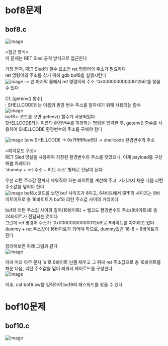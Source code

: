 bof8문제
=======
bof8.c
------
![image](https://user-images.githubusercontent.com/61008728/125883211-85c93942-a8b9-431d-aaf1-8d1024548452.png)     

<접근 방식>   
이 문제는 RET Sled 공격 방식으로 접근한다     

가장 먼저, RET Sled의 필수 요소인 ret 명령어의 주소가 필요하다   
ret 명령어의 주소를 찾기 위헤 gdb bof8을 실행시킨다   
![image](https://user-images.githubusercontent.com/61008728/125891753-64870c77-999b-4691-8eac-69755008c895.png)
-> 맨 마지막 줄에서 ret 명령어의 주소 '0x00000000000012b6'를 찾을 수 있다   

Cf. [getenv() 함수]   
: SHELLCODE라는 이름의 환경 변수 주소를 알아내기 위해 사용되는 함수   
![image](https://user-images.githubusercontent.com/61008728/125883746-88714cd1-1ad8-41f0-adf9-dc2f08ef32fe.png)   
bof8.c 코드를 보면 getenv() 함수가 사용되었다   
SHELLCODE라는 이름의 환경변수를 지정하는 명령을 입력한 후, getenv() 함수를 사용하여 SHELLCODE 환경변수의 주소를 구해야 한다   
   
![image](https://user-images.githubusercontent.com/61008728/125892185-61f97881-2733-4534-a4a3-6019bb960047.png)
(env:SHELLCODE -> 0x7fffffffee65) -> shellcode 환경변수의 주소   

<페이로드 구성>   
RET Sled 방실을 사용하여 지정된 환경변수의 주소를 찾았으니, 이제 payload를 구성해볼 차례이다   
'dummy + ret 주소 + 리턴 주소' 형태로 전달이 된다   

우선 리턴 주소값 전까지 채워줘야 하는 바이트를 계산해 주고, 거기까지 채운 다음 리턴 주소값을 덮어야 한다   
![image](https://user-images.githubusercontent.com/61008728/125893342-0956dba6-5c06-4499-8c4c-765da0306fec.png)
bof8.c코드를 보면 buf 사이즈가 8이고, 64비트에서 SPF의 사이즈는 8바이트이므로 총 16바이트가 buf와 리턴 주소값 사이의 거리이다   

buf와 리턴 주소값 사이의 길이(16바이트) + 쉘코드 환경변수의 주소(8바이트)로 총 24바이트가 전달되는 것이다   
그런데 ret 명령어 주소가 '0x00000000000012b6'로 8바이트를 차지하고 있다   
dummy + ret 주소값이 16바이트가 되어야 하므로, dummy값은 16-8 = 8바이트가 된다   

정리해보면 아래 그림과 같다   
![image](https://user-images.githubusercontent.com/61008728/125894373-7172a96d-2656-4cb3-a9f1-76b3479bd486.png)   

이에 따라 아무 문자 'a'로 8바이트 만큼 채우고 그 뒤에 ret 주소값으로 총 16바이트를 채운 다음, 리턴 주소값을 덮어 씌워서 페이로드를 구성한다   
![image](https://user-images.githubusercontent.com/61008728/125894579-7d16a768-6f75-46b7-ae5e-6673dee30e0f.png)

이후, cat bof9.pw를 입력하여 bof9의 패스워드를 찾을 수 있다   

bof10문제
=======
bof10.c
------
![image](https://user-images.githubusercontent.com/61008728/125967188-0e89bfe1-7a35-44c1-bcca-e0f1fd0abb6e.png)
